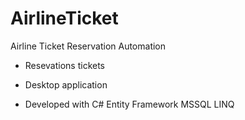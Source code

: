 # AirlineTicket
Airline Ticket Reservation Automation 

- Resevations tickets

- Desktop application

- Developed with C# Entity Framework MSSQL LINQ

